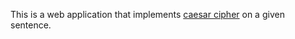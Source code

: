 This is a web application that implements [caesar cipher](https://en.wikipedia.org/wiki/Caesar_cipher) on a given sentence.